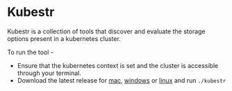 # Kubestr

Kubestr is a collection of tools that discover and evaluate the storage options present in a kubernetes cluster.  

To run the tool -  
- Ensure that the kubernetes context is set and the cluster is accessible through your terminal.
- Download the latest release for [mac](https://github.com/kastenhq/kubestr/releases/download/0.3.2/kubestr-0.3.2-darwin-amd64.tar.gz), [windows](https://github.com/kastenhq/kubestr/releases/download/0.3.2/kubestr-0.3.2-windows-amd64.zip) or [linux](https://github.com/kastenhq/kubestr/releases/download/0.3.2/kubestr-0.3.2-linux-amd64.tar.gz) and run `./kubestr`
